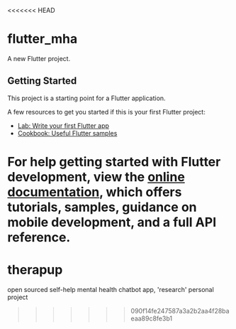 <<<<<<< HEAD
# flutter_mha

A new Flutter project.

## Getting Started

This project is a starting point for a Flutter application.

A few resources to get you started if this is your first Flutter project:

- [Lab: Write your first Flutter app](https://docs.flutter.dev/get-started/codelab)
- [Cookbook: Useful Flutter samples](https://docs.flutter.dev/cookbook)

For help getting started with Flutter development, view the
[online documentation](https://docs.flutter.dev/), which offers tutorials,
samples, guidance on mobile development, and a full API reference.
=======
# therapup
open sourced self-help mental health chatbot app, 'research' personal project
>>>>>>> 090f14fe247587a3a2b2aa4f28baeaa89c8fe3b1
